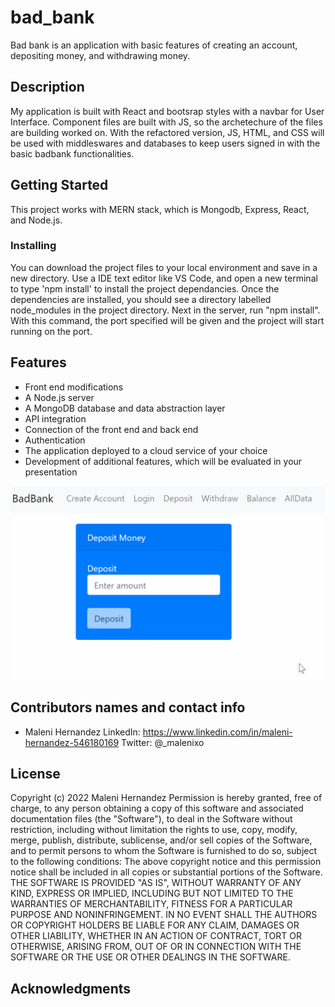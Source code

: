 # bad_bank

Bad bank is an application with basic features of creating an account, depositing money, and withdrawing money. 

## Description

My application is built with React and bootsrap styles with a navbar for User Interface. Component files are built with JS, so the archetechure of the files are building worked on. With the refactored version, JS, HTML, and CSS will be used with middleswares and databases to keep users signed in with the basic badbank functionalities. 

## Getting Started

This project works with MERN stack, which is Mongodb, Express, React, and Node.js.

### Installing

You can download the project files to your local environment and save in a new directory. Use a IDE text editor like VS Code, and open a new terminal to type 'npm install' to install the project dependancies. Once the dependencies are installed, you should see a directory labelled node_modules in the project directory. Next in the server, run "npm install". With this command, the port specified will be given and the project will start running on the port.

## Features
* Front end modifications
* A Node.js server 
* A MongoDB database and data abstraction layer
* API integration
* Connection of the front end and back end
* Authentication 
* The application deployed to a cloud service of your choice
* Development of additional features, which will be evaluated in your presentation

![](https://github.com/mhernandez77/badbank_three_tier/blob/main/Animation.gif)

## Contributors names and contact info

* Maleni Hernandez
LinkedIn: https://www.linkedin.com/in/maleni-hernandez-546180169
Twitter: @_malenixo
## License

Copyright (c) 2022 Maleni Hernandez Permission is hereby granted, free of charge, to any person obtaining a copy of this software and associated documentation files (the "Software"), to deal in the Software without restriction, including without limitation the rights to use, copy, modify, merge, publish, distribute, sublicense, and/or sell copies of the Software, and to permit persons to whom the Software is furnished to do so, subject to the following conditions: The above copyright notice and this permission notice shall be included in all copies or substantial portions of the Software. THE SOFTWARE IS PROVIDED "AS IS", WITHOUT WARRANTY OF ANY KIND, EXPRESS OR IMPLIED, INCLUDING BUT NOT LIMITED TO THE WARRANTIES OF MERCHANTABILITY, FITNESS FOR A PARTICULAR PURPOSE AND NONINFRINGEMENT. IN NO EVENT SHALL THE AUTHORS OR COPYRIGHT HOLDERS BE LIABLE FOR ANY CLAIM, DAMAGES OR OTHER LIABILITY, WHETHER IN AN ACTION OF CONTRACT, TORT OR OTHERWISE, ARISING FROM, OUT OF OR IN CONNECTION WITH THE SOFTWARE OR THE USE OR OTHER DEALINGS IN THE SOFTWARE.

## Acknowledgments

